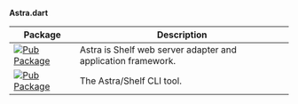 **Astra.dart**

| Package | Description |
|---|---|
| [![Pub Package][astra_icon]][astra] | Astra is Shelf web server adapter and application framework. |
| [![Pub Package][astra_cli_icon]][astra_cli] | The Astra/Shelf CLI tool. |

[astra_icon]: https://img.shields.io/pub/v/astra.svg
[astra]: https://pub.dev/packages/astra
[astra_cli_icon]: https://img.shields.io/pub/v/astra_cli.svg
[astra_cli]: https://pub.dev/packages/astra_cli